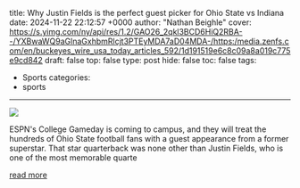 title: Why Justin Fields is the perfect guest picker for Ohio State vs Indiana
date: 2024-11-22 22:12:57 +0000
author: "Nathan Beighle"
cover: https://s.yimg.com/ny/api/res/1.2/GAO26_2qkl3BCD6HiQ2RBA--/YXBwaWQ9aGlnaGxhbmRlcjt3PTEyMDA7aD04MDA-/https:/media.zenfs.com/en/buckeyes_wire_usa_today_articles_592/1d191519e6c8c09a8a019c775e9cd842
draft: false
top: false
type: post
hide: false
toc: false
tags:
  - Sports
categories:
  - sports
---

![](https://s.yimg.com/ny/api/res/1.2/GAO26_2qkl3BCD6HiQ2RBA--/YXBwaWQ9aGlnaGxhbmRlcjt3PTEyMDA7aD04MDA-/https:/media.zenfs.com/en/buckeyes_wire_usa_today_articles_592/1d191519e6c8c09a8a019c775e9cd842)

ESPN's College Gameday is coming to campus, and they will treat the hundreds of Ohio State football fans with a guest appearance from a former superstar. That star quarterback was none other than Justin Fields, who is one of the most memorable quarte

[read more](https://buckeyeswire.usatoday.com/2024/11/22/justin-fields-guest-picker-ohio-state-indiana/)
